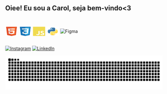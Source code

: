 ## Oiee! Eu sou a Carol, seja bem-vindo<3

##

<div style="display: inline_block"><br>
  <img align="center" alt="HTML" height="30" width="40" src="https://raw.githubusercontent.com/devicons/devicon/master/icons/html5/html5-original.svg">
  <img align="center" alt="CSS" height="30" width="40" src="https://raw.githubusercontent.com/devicons/devicon/master/icons/css3/css3-original.svg">
  <img align="center" alt="Js" height="30" width="40" src="https://raw.githubusercontent.com/devicons/devicon/master/icons/javascript/javascript-plain.svg">
  <img align="center" alt="Python" height="30" width="40" src="https://raw.githubusercontent.com/devicons/devicon/master/icons/python/python-original.svg">
  <img align="center" alt="Figma" height="30" width="40" src="https://cdn.jsdelivr.net/gh/devicons/devicon@latest/icons/figma/figma-original.svg" />
</div><br>

[![Instagram](https://img.shields.io/badge/Instagram-%23E4405F.svg?logo=Instagram&logoColor=white)](https://instagram.com/carol_pinheirinho) [![LinkedIn](https://img.shields.io/badge/LinkedIn-%230077B5.svg?logo=linkedin&logoColor=white)](https://linkedin.com/in/Carolina-Pinheiro-Dos-Santos) 

<picture align="center">
  <source media="(prefers-color-scheme: dark)" srcset="https://raw.githubusercontent.com/CarolinaPinheiroSantos/CarolinaPinheiroSantos/output/github-contribution-grid-snake-dark.svg">
  <source media="(prefers-color-scheme: light)" srcset="https://raw.githubusercontent.com/CarolinaPinheiroSantos/CarolinaPinheiroSantos/output/github-contribution-grid-snake-dark.svg">
  <img align="center" alt="github contribution grid snake animation" src="https://raw.githubusercontent.com/CarolinaPinheiroSantos/CarolinaPinheiroSantos/output/github-contribution-grid-snake.svg">
</picture>
